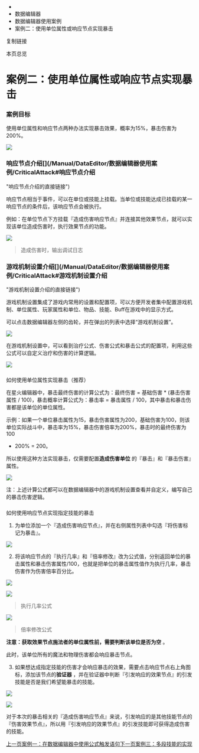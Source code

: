   * [](/)
  * 数据编辑器
  * 数据编辑器使用案例
  * 案例二：使用单位属性或响应节点实现暴击

复制链接

本页总览

# 案例二：使用单位属性或响应节点实现暴击

### 案例目标[​](/Manual/DataEditor/数据编辑器使用案例/CriticalAttack#案例目标 "案例目标的直接链接")

使用单位属性和响应节点两种办法实现暴击效果，概率为15%，暴击伤害为200%。

![](https://doc.sce.xd.com/assets/images/CriticalExample-294ee8efceca34bada04021de4558f32.png)

### 响应节点介绍[​](/Manual/DataEditor/数据编辑器使用案例/CriticalAttack#响应节点介绍
"响应节点介绍的直接链接")

响应节点相当于事件，可以在单位或技能上挂载。当单位或技能达成已挂载的某一响应节点的条件后，该响应节点会被执行。

例如：在单位节点下方挂载『造成伤害响应节点』并连接其他效果节点，就可以实现该单位造成伤害时，执行效果节点的功能。

![](https://doc.sce.xd.com/assets/images/ResponseEffect-a25e98db8fc27d9c86d239ca8c92e90d.png)

> 造成伤害时，输出调试日志

### 游戏机制设置介绍[​](/Manual/DataEditor/数据编辑器使用案例/CriticalAttack#游戏机制设置介绍
"游戏机制设置介绍的直接链接")

游戏机制设置集成了游戏内常用的设置和配置项，可以方便开发者集中配置游戏机制、单位属性、玩家属性和单位、物品、技能、Buff在游戏中的显示方式。

可以点击数据编辑器左侧的齿轮，并在弹出的列表中选择“游戏机制设置”。

![](https://doc.sce.xd.com/assets/images/GameMechanics-6c783a95bb538c304370594eddd2b91e.png)

在游戏机制设置中，可以看到治疗公式、伤害公式和暴击公式的配置项，利用这些公式可以自定义治疗和伤害的计算逻辑。

![](https://doc.sce.xd.com/assets/images/GameFormula-506a6d126946963dba9ebd52f0300447.png)

###
如何使用单位属性实现暴击（推荐）[​](/Manual/DataEditor/数据编辑器使用案例/CriticalAttack#如何使用单位属性实现暴击推荐
"如何使用单位属性实现暴击（推荐）的直接链接")

在星火编辑器中，暴击最终伤害的计算公式为：最终伤害 = 基础伤害 * (暴击伤害属性 / 100)，暴击概率计算公式为：暴击率 = 暴击属性 /
100，其中暴击和暴击伤害都是该单位的单位属性。

示例：如果一个单位暴击属性为15，暴击伤害属性为200，基础伤害为100，则该单位实际战斗中，暴击率为15%，暴击伤害倍率为200%，暴击时的最终伤害为100
* 200% = 200。

所以使用这种方法实现暴击，仅需要配置**造成伤害单位** 的『暴击』和『暴击伤害』属性。

![](https://doc.sce.xd.com/assets/images/CriticalAttack_Unit-0e49388eb16587aa4197db6759f83199.png)

注：上述计算公式都可以在数据编辑器中的游戏机制设置查看并自定义，编写自己的暴击伤害逻辑。

###
如何使用响应节点实现指定技能的暴击[​](/Manual/DataEditor/数据编辑器使用案例/CriticalAttack#如何使用响应节点实现指定技能的暴击
"如何使用响应节点实现指定技能的暴击的直接链接")

  1. 为单位添加一个『造成伤害响应节点』，并在右侧属性列表中勾选『将伤害标记为暴击』。

![](https://doc.sce.xd.com/assets/images/CriticalExample_1-2a47e5484569a2edc450e2100a0e6dd8.png)

  2. 将该响应节点的『执行几率』和『倍率修改』改为公式值，分别返回单位的暴击属性和暴击伤害属性/100，也就是把单位的暴击属性值作为执行几率，暴击伤害作为伤害倍率百分比。

![](https://doc.sce.xd.com/assets/images/CriticalExample_4-9c6d25851e0d7d5e36b5c756e896419d.png)

![](https://doc.sce.xd.com/assets/images/CriticalExample_2-0be20e7a4d6425672c798d69fec3de11.png)

> 执行几率公式

![](https://doc.sce.xd.com/assets/images/CriticalExample_3-b16a16fa1e2909773338d8a55d750bd9.png)

> 倍率修改公式

**注意：获取效果节点施法者的单位属性前，需要判断该单位是否为空** 。

此时，该单位所有的魔法和物理伤害都会响应暴击节点。

  3. 如果想达成指定技能的伤害才会响应暴击的效果，需要点击响应节点右上角图标，添加该节点的**验证器** ，并在验证器中判断『引发响应的效果节点』的引发技能是否是我们希望能暴击的技能。

![](https://doc.sce.xd.com/assets/images/CriticalExample_5-68ae5fe0d3fc18b054400d79d994c4c8.png)

![](https://doc.sce.xd.com/assets/images/CriticalExample_6-e85b27594a289ca89441decf40705c81.png)

对于本次的暴击相关的『造成伤害响应节点』来说，引发响应的是其他技能节点的『伤害效果节点』，所以用『引发响应的效果节点』的引发技能即可获得造成伤害的技能。

[上一页案例一：在数据编辑器中使用公式触发语句](/Manual/DataEditor/数据编辑器使用案例/Formula)[下一页案例三：多段技能的实现](/Manual/DataEditor/数据编辑器使用案例/MultiPhase)


